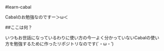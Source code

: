 #learn-cabal

Cabalのお勉強なのですー＞ω＜

##ここは何？

いつもお世話になっているわりに使い方の今一よく分かっていないCabalの使い方を勉強するために作ったリポジトリなのです(\`・ω・′)

